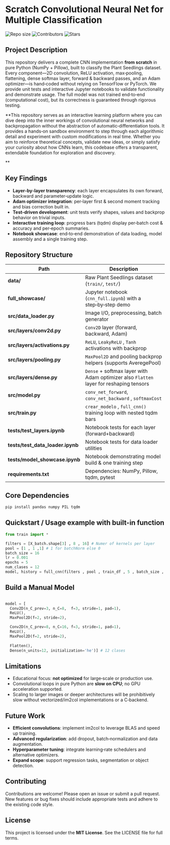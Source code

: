 # Scratch Convolutional Neural Net for Multiple Classification 


![Repo size](https://img.shields.io/github/repo-size/pablo-reyes8/scratch-conv-net-classification)
![Contributors](https://img.shields.io/github/contributors/pablo-reyes8/scratch-conv-net-classification)
![Stars](https://img.shields.io/github/stars/pablo-reyes8/scratch-conv-net-classification?style=social)

## Project Description
This repository delivers a complete CNN implementation **from scratch** in pure Python (NumPy + Pillow), built to classify the Plant Seedlings dataset. Every component—2D convolution, ReLU activation, max‑pooling, flattening, dense softmax layer, forward & backward passes, and an Adam optimizer—is hand‑coded without relying on TensorFlow or PyTorch. We provide unit tests and interactive Jupyter notebooks to validate functionality and demonstrate usage. The full model was not trained end‑to‑end (computational cost), but its correctness is guaranteed through rigorous testing.

**This repository serves as an interactive learning platform where you can dive deep into the inner workings of convolutional neural networks and backpropagation without the abstraction of automatic‑differentiation tools. It provides a hands‑on sandbox environment to step through each algorithmic detail and experiment with custom modifications in real time. Whether you aim to reinforce theoretical concepts, validate new ideas, or simply satisfy your curiosity about how CNNs learn, this codebase offers a transparent, extendable foundation for exploration and discovery.


**
## Key Findings
- **Layer‑by‑layer transparency**: each layer encapsulates its own forward, backward and parameter‑update logic.  
- **Adam optimizer integration**: per‑layer first & second moment tracking and bias correction built in.  
- **Test‑driven development**: unit tests verify shapes, values and backprop behavior on trivial inputs.  
- **Interactive training loop**: progress bars (tqdm) display per‑batch cost & accuracy and per‑epoch summaries.  
- **Notebook showcase**: end‑to‑end demonstration of data loading, model assembly and a single training step.

## Repository Structure

| Path                                 | Description                                                   |
|--------------------------------------|---------------------------------------------------------------|
| **data/**                            | Raw Plant Seedlings dataset (`train/`, `test/`)               |
| **full_showcase/**                   | Jupyter notebook (`cnn_full.ipynb`) with a step‑by‑step demo  |
| **src/data_loader.py**               | Image I/O, preprocessing, batch generator                     |
| **src/layers/conv2d.py**            | `Conv2D` layer (forward, backward, Adam)                      |
| **src/layers/activations.py**        | `ReLU`, `LeakyReLU` , `Tanh` activations with backprop        |
| **src/layers/pooling.py**            | `MaxPool2D` and pooling backprop helpers (supports AveregePool)    |
| **src/layers/dense.py**              | `Dense` + softmax layer with Adam optimizer also `Flatten` layer for reshaping tensors     |
| **src/model.py**                     |  `conv_net_forward`, `conv_net_backward`   , `softmaxCost`     |
| **src/train.py**                     | `crear_modelo` , `full_cnn()` training loop with nested tqdm bars              |
| **tests/test_layers.ipynb**          | Notebook tests for each layer (forward+backward)                               |
| **tests/test_data_loader.ipynb**     | Notebook tests for data loader utilities                      |
| **tests/model_showcase.ipynb**       | Notebook demonstrating model build & one training step        |
| **requirements.txt**                 | Dependencies: NumPy, Pillow, tqdm, pytest                     |


## Core Dependencies

```bash
pip install pandas numpy PIL tqdm
```

## Quickstart / Usage example with built-in function 

```python
from train import *

filters = [X_batch.shape[3] , 8 , 16] # Numer of kernels per layer 
pool = [1 , 1 ,1] # 1 for batchNorm else 0 
batch_size = 16
lr = 0.001
epochs = 5
num_clases = 12 
model, history = full_cnn(filters , pool , train_df , 5 , batch_size , lr ,num_clases)
```

## Build a Manual Model 

```python

model = [
  Conv2D(n_C_prev=3, n_C=8,  f=3, stride=1, pad=1),
  ReLU(),
  MaxPool2D(f=2, stride=2),

  Conv2D(n_C_prev=8, n_C=16, f=3, stride=1, pad=1),
  ReLU(),
  MaxPool2D(f=2, stride=2),
  
  Flatten(),
  Dense(n_units=12, initialization='he')] # 12 clases 

```

## Limitations
- Educational focus: **not optimized** for large‑scale or production use.  
- Convolutional loops in pure Python are **slow on CPU**; no GPU acceleration supported.  
- Scaling to larger images or deeper architectures will be prohibitively slow without vectorized/im2col implementations or a C‑backend.  


## Future Work
- **Efficient convolutions**: implement im2col to leverage BLAS and speed up training.  
- **Advanced regularization**: add dropout, batch‑normalization and data augmentation.  
- **Hyperparameter tuning**: integrate learning‑rate schedulers and alternative optimizers.  
- **Expand scope**: support regression tasks, segmentation or object detection.

## Contributing
Contributions are welcome! Please open an issue or submit a pull request. New features or bug fixes should include appropriate tests and adhere to the existing code style.

## License
This project is licensed under the **MIT License**. See the LICENSE file for full terms.
